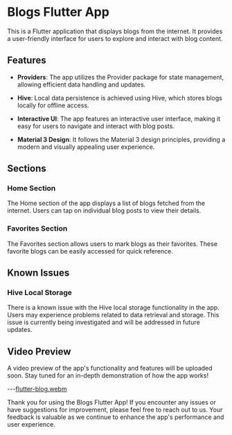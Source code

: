 # Blogs Flutter App

This is a Flutter application that displays blogs from the internet. It provides a user-friendly interface for users to explore and interact with blog content.

## Features

- **Providers**: The app utilizes the Provider package for state management, allowing efficient data handling and updates.

- **Hive**: Local data persistence is achieved using Hive, which stores blogs locally for offline access.

- **Interactive UI**: The app features an interactive user interface, making it easy for users to navigate and interact with blog posts.

- **Material 3 Design**: It follows the Material 3 design principles, providing a modern and visually appealing user experience.

## Sections

### Home Section

The Home section of the app displays a list of blogs fetched from the internet. Users can tap on individual blog posts to view their details.

### Favorites Section

The Favorites section allows users to mark blogs as their favorites. These favorite blogs can be easily accessed for quick reference.

## Known Issues

### Hive Local Storage

There is a known issue with the Hive local storage functionality in the app. Users may experience problems related to data retrieval and storage. This issue is currently being investigated and will be addressed in future updates.

## Video Preview

A video preview of the app's functionality and features will be uploaded soon. Stay tuned for an in-depth demonstration of how the app works!

---[flutter-blog.webm](https://github.com/red-malone/Blog-Display/assets/96327578/102f2571-bac0-4589-8e8a-8e8b1279a07b)


Thank you for using the Blogs Flutter App! If you encounter any issues or have suggestions for improvement, please feel free to reach out to us. Your feedback is valuable as we continue to enhance the app's performance and user experience.
